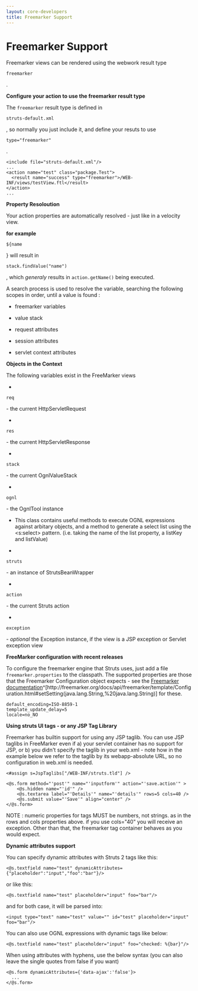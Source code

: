 ```yaml
---
layout: core-developers
title: Freemarker Support
---
```


# Freemarker Support

Freemarker views can be rendered using the webwork result type 

~~~~~~~
freemarker
~~~~~~~
\.

__Configure your action to use the freemarker result type__

The `freemarker` result type is defined in 

~~~~~~~
struts-default.xml
~~~~~~~
, so normally you just include it, and define your resuts to use 

~~~~~~~
type="freemarker"
~~~~~~~
\.


~~~~~~~
<include file="struts-default.xml"/>
...
<action name="test" class="package.Test">
  <result name="success" type="freemarker">/WEB-INF/views/testView.ftl</result>
</action>
...

~~~~~~~

__Property Resoloution__

Your action properties are automatically resolved \- just like in a velocity view\.

**for example**

~~~~~~~
${name
~~~~~~~
\} will result in 

~~~~~~~
stack.findValue("name")
~~~~~~~
, which _generaly_  results in `action.getName()` being executed\.

A search process is used to resolve the variable, searching the following scopes in order, until a value is found :

+ freemarker variables

+ value stack

+ request attributes

+ session attributes

+ servlet context attributes

__Objects in the Context__

The following variables exist in the FreeMarker views

+ 

~~~~~~~
req
~~~~~~~
 \- the current HttpServletRequest

+ 

~~~~~~~
res
~~~~~~~
 \- the current HttpServletResponse

+ 

~~~~~~~
stack
~~~~~~~
 \- the current OgnlValueStack

+ 

~~~~~~~
ognl
~~~~~~~
 \- the OgnlTool instance

  + This class contains useful methods to execute OGNL expressions against arbitary objects, and a method to generate a select list using the \<s:select\> pattern\. (i\.e\. taking the name of the list property, a listKey and listValue)

+ 

~~~~~~~
struts
~~~~~~~
 \- an instance of StrutsBeanWrapper

+ 

~~~~~~~
action
~~~~~~~
 \- the current Struts action

+ 

~~~~~~~
exception
~~~~~~~
 \- _optional_  the Exception instance, if the view is a JSP exception or Servlet exception view

__FreeMarker configuration with recent releases__

To configure the freemarker engine that Struts uses, just add a file `freemarker.properties` to the classpath\. The supported properties are those that the Freemarker Configuration object expects \- see the [Freemarker documentation](http://freemarker\.org/docs/api/freemarker/template/Configuration\.html\#setSetting(java\.lang\.String,%20java\.lang\.String))^[http://freemarker\.org/docs/api/freemarker/template/Configuration\.html\#setSetting(java\.lang\.String,%20java\.lang\.String)] for these\.


~~~~~~~
default_encoding=ISO-8859-1
template_update_delay=5
locale=no_NO

~~~~~~~

__Using struts UI tags \- or any JSP Tag Library__

Freemarker has builtin support for using any JSP taglib\. You can use JSP taglibs in FreeMarker even if
 a) your servlet container has no support for JSP, or 
 b) you didn't specify the taglib in your web\.xml \- note how in the example below we refer to the taglib by its webapp\-absolute URL, so no configuration in web\.xml is needed\.


~~~~~~~
<#assign s=JspTaglibs["/WEB-INF/struts.tld"] />

<@s.form method="'post'" name="'inputform'" action="'save.action'" >
    <@s.hidden name="'id'" />
    <@s.textarea label="'Details'" name="'details'" rows=5 cols=40 />
    <@s.submit value="'Save'" align="center" />
</@s.form>

~~~~~~~

NOTE : numeric properties for tags MUST be numbers, not strings\. as in the rows and cols properties above\. if you use cols="40" you will receive an exception\. Other than that, the freemarker tag container behaves as you would expect\.

__Dynamic attributes support__

You can specify dynamic attributes with Struts 2 tags like this:


~~~~~~~
<@s.textfield name="test" dynamicAttributes={"placeholder":"input","foo":"bar"}/>

~~~~~~~

or like this:


~~~~~~~
<@s.textfield name="test" placeholder="input" foo="bar"/>

~~~~~~~

and for both case, it will be parsed into:


~~~~~~~
<input type="text" name="test" value="" id="test" placeholder="input" foo="bar"/>

~~~~~~~

You can also use OGNL expressions with dynamic tags like below:


~~~~~~~
<@s.textfield name="test" placeholder="input" foo="checked: %{bar}"/>

~~~~~~~

When using attributes with hyphens, use the below syntax (you can also leave the single quotes from false if you want)


~~~~~~~
<@s.form dynamicAttributes={'data-ajax':'false'}>
  ...
</@s.form>
~~~~~~~

